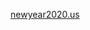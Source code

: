  [newyear2020.us](![a](https://user-images.githubusercontent.com/52860492/61972779-511b8480-afda-11e9-970b-cb8f6d8aad60.jpg)
)
